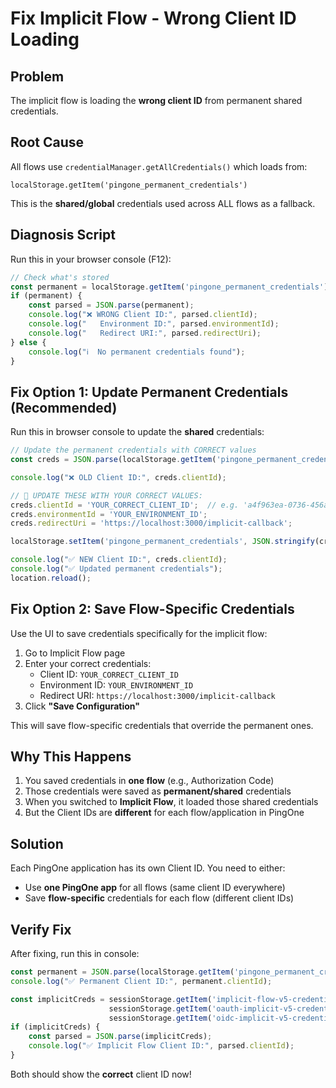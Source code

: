 # Fix Implicit Flow - Wrong Client ID Loading

## Problem
The implicit flow is loading the **wrong client ID** from permanent shared credentials.

## Root Cause
All flows use `credentialManager.getAllCredentials()` which loads from:
```
localStorage.getItem('pingone_permanent_credentials')
```

This is the **shared/global** credentials used across ALL flows as a fallback.

## Diagnosis Script
Run this in your browser console (F12):

```javascript
// Check what's stored
const permanent = localStorage.getItem('pingone_permanent_credentials');
if (permanent) {
    const parsed = JSON.parse(permanent);
    console.log("❌ WRONG Client ID:", parsed.clientId);
    console.log("   Environment ID:", parsed.environmentId);
    console.log("   Redirect URI:", parsed.redirectUri);
} else {
    console.log("ℹ️  No permanent credentials found");
}
```

## Fix Option 1: Update Permanent Credentials (Recommended)
Run this in browser console to update the **shared** credentials:

```javascript
// Update the permanent credentials with CORRECT values
const creds = JSON.parse(localStorage.getItem('pingone_permanent_credentials') || '{}');

console.log("❌ OLD Client ID:", creds.clientId);

// 🔧 UPDATE THESE WITH YOUR CORRECT VALUES:
creds.clientId = 'YOUR_CORRECT_CLIENT_ID';  // e.g. 'a4f963ea-0736-456a-be72-b1fa4f63f81f'
creds.environmentId = 'YOUR_ENVIRONMENT_ID';
creds.redirectUri = 'https://localhost:3000/implicit-callback';

localStorage.setItem('pingone_permanent_credentials', JSON.stringify(creds));

console.log("✅ NEW Client ID:", creds.clientId);
console.log("✅ Updated permanent credentials");
location.reload();
```

## Fix Option 2: Save Flow-Specific Credentials
Use the UI to save credentials specifically for the implicit flow:

1. Go to Implicit Flow page
2. Enter your correct credentials:
   - Client ID: `YOUR_CORRECT_CLIENT_ID`
   - Environment ID: `YOUR_ENVIRONMENT_ID`  
   - Redirect URI: `https://localhost:3000/implicit-callback`
3. Click **"Save Configuration"**

This will save flow-specific credentials that override the permanent ones.

## Why This Happens
1. You saved credentials in **one flow** (e.g., Authorization Code)
2. Those credentials were saved as **permanent/shared** credentials
3. When you switched to **Implicit Flow**, it loaded those shared credentials
4. But the Client IDs are **different** for each flow/application in PingOne

## Solution
Each PingOne application has its own Client ID. You need to either:
- Use **one PingOne app** for all flows (same client ID everywhere)
- Save **flow-specific** credentials for each flow (different client IDs)

## Verify Fix
After fixing, run this in console:

```javascript
const permanent = JSON.parse(localStorage.getItem('pingone_permanent_credentials') || '{}');
console.log("✅ Permanent Client ID:", permanent.clientId);

const implicitCreds = sessionStorage.getItem('implicit-flow-v5-credentials') || 
                      sessionStorage.getItem('oauth-implicit-v5-credentials') ||
                      sessionStorage.getItem('oidc-implicit-v5-credentials');
if (implicitCreds) {
    const parsed = JSON.parse(implicitCreds);
    console.log("✅ Implicit Flow Client ID:", parsed.clientId);
}
```

Both should show the **correct** client ID now!

